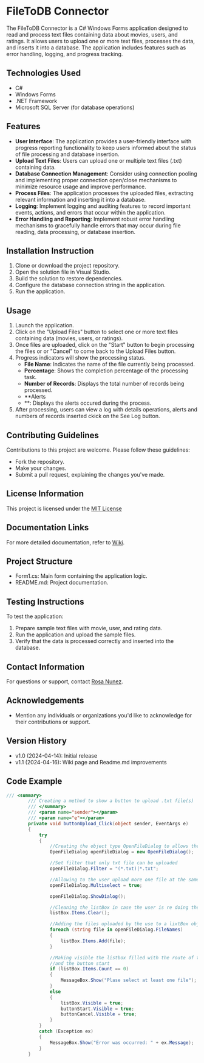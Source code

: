 # FileToDB Connector

The FileToDB Connector is a C# Windows Forms application designed to read and process text files containing data about movies, users, and ratings. It allows users to upload one or more text files, processes the data, and inserts it into a database. The application includes features such as error handling, logging, and progress tracking.


## Technologies Used

- C#
- Windows Forms
- .NET Framework
- Microsoft SQL Server (for database operations)

## Features

- **User Interface**: The application provides a user-friendly interface with progress reporting functionality to keep users informed about the status of file processing and database insertion.  
- **Upload Text Files**: Users can upload one or multiple text files (.txt) containing data.
- **Database Connection Management**: Consider using connection pooling and implementing proper connection open/close mechanisms to minimize resource usage and improve performance.
- **Process Files**: The application processes the uploaded files, extracting relevant information and inserting it into a database.
- **Logging**: Implement logging and auditing features to record important events, actions, and errors that occur within the application.  
- **Error Handling and Reporting**: Implement robust error handling mechanisms to gracefully handle errors that may occur during file reading, data processing, or database insertion.

## Installation Instruction

1. Clone or download the project repository.
2. Open the solution file in Visual Studio.
3. Build the solution to restore dependencies.
4. Configure the database connection string in the application.
5. Run the application.

## Usage


1. Launch the application.
2. Click on the "Upload Files" button to select one or more text files containing data (movies, users, or ratings).
3. Once files are uploaded, click on the "Start" button to begin processing the files or or "Cancel" to come back to the Upload Files button.
4. Progress indicators will show the processing status.
    - **File Name**: Indicates the name of the file currently being processed.
    - **Percentage**: Shows the completion percentage of the processing task.
    - **Number of Records**: Displays the total number of records being processed.
    - **Alerts      
    - **: Displays the alerts occured during the process.
5. After processing, users can view a log with details operations, alerts and numbers of records inserted ckick on the See Log button.

## Contributing Guidelines

Contributions to this project are welcome. Please follow these guidelines:
- Fork the repository.
- Make your changes.
- Submit a pull request, explaining the changes you've made.

## License Information

This project is licensed under the [MIT License](LICENSE)

## Documentation Links
For more detailed documentation, refer to [Wiki](https://github.com/RosaNunezRivera/read-file-desktop-application/wiki).


## Project Structure

- Form1.cs: Main form containing the application logic.
- README.md: Project documentation.

## Testing Instructions

To test the application:
1. Prepare sample text files with movie, user, and rating data.
2. Run the application and upload the sample files.
3. Verify that the data is processed correctly and inserted into the database.

## Contact Information

For questions or support, contact [Rosa Nunez](mailto:rosamnunezrivera@gmail.com).

## Acknowledgements

- Mention any individuals or organizations you'd like to acknowledge for their contributions or support.

## Version History

- v1.0 (2024-04-14): Initial release
- v1.1 (2024-04-16): Wiki page and Readme.md improvements

## Code Example

```csharp
/// <summary>
        /// Creating a method to show a button to upload .txt file(s) 
        /// </summary>
        /// <param name="sender"></param>
        /// <param name="e"></param>
        private void buttonUpload_Click(object sender, EventArgs e)
        {
            try
            {
                //Creating the object type OpenFileDialog to allows the user upload files
                OpenFileDialog openFileDialog = new OpenFileDialog();

                //Set filter that only txt file can be uploaded 
                openFileDialog.Filter = "(*.txt)|*.txt";

                //Allowing to the user upload more one file at the same time 
                openFileDialog.Multiselect = true;

                openFileDialog.ShowDialog();

                //Cleaning the listBox in case the user is re doing the action 
                listBox.Items.Clear();

                //Adding the files uploaded by the use to a lixtBox object
                foreach (string file in openFileDialog.FileNames)
                {
                    listBox.Items.Add(file);
                }

                //Making visible the listbox filled with the route of the files loaded 
                //and the button start
                if (listBox.Items.Count == 0)
                {
                    MessageBox.Show("Plase select at least one file");
                }
                else
                {
                    listBox.Visible = true;
                    buttonStart.Visible = true;
                    buttonCancel.Visible = true;
                }
            }
            catch (Exception ex)
            {
                MessageBox.Show("Error was occurred: " + ex.Message);
            }
        }
```